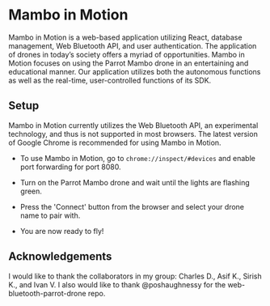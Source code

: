 # Mambo in Motion

Mambo in Motion is a web-based application utilizing React, database management, Web Bluetooth API, and user authentication.  The application of drones in today’s society offers a myriad of opportunities.  Mambo in Motion focuses on using the Parrot Mambo drone in an entertaining and educational manner.  Our application utilizes both the autonomous functions as well as the real-time, user-controlled functions of its SDK.

## Setup

Mambo in Motion currently utilizes the Web Bluetooth API, an experimental technology, and thus is not supported in most browsers.  The latest version of Google Chrome is recommended for using Mambo in Motion.

* To use Mambo in Motion, go to `chrome://inspect/#devices` and enable port forwarding for port 8080.

* Turn on the Parrot Mambo drone and wait until the lights are flashing green.

* Press the 'Connect' button from the browser and select your drone name to pair with.

* You are now ready to fly!

## Acknowledgements

I would like to thank the collaborators in my group: Charles D., Asif K., Sirish K., and Ivan V. I also would like to thank @poshaughnessy for the web-bluetooth-parrot-drone repo. 
